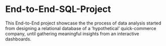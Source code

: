 # End-to-End-SQL-Project
This End-to-End project showcase the the process of data analysis started from designing a relational database of a ‘hypothetical’ quick-commerce company, until gathering meaningful insights from an interactive dashboards.
